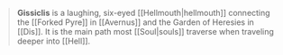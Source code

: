 > **Gissiclis** is a laughing, six-eyed [[Hellmouth|hellmouth]] connecting the [[Forked Pyre]] in [[Avernus]] and the Garden of Heresies in [[Dis]]. It is the main path most [[Soul|souls]] traverse when traveling deeper into [[Hell]].







